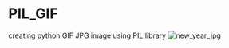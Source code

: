 # PIL_GIF
creating python GIF JPG image using PIL library 
![new_year_jpg](https://github.com/GMWeer/PIL_GIF/assets/93592647/1611e6a5-749d-4b07-935c-53222c6fb577)
